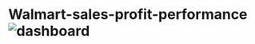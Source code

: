 # Walmart-sales-profit-performance![dashboard](https://github.com/user-attachments/assets/9ba36db7-08f0-4165-ad92-d277a71c84b6)

